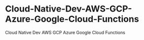 # Cloud-Native-Dev-AWS-GCP-Azure-Google-Cloud-Functions
Cloud Native Dev AWS GCP Azure Google Cloud Functions
